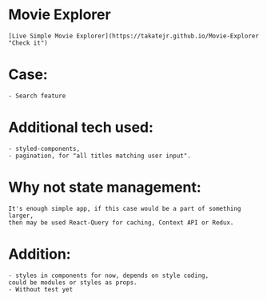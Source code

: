 # Movie Explorer

    [Live Simple Movie Explorer](https://takatejr.github.io/Movie-Explorer "Check it")
# Case:

    - Search feature
    
# Additional tech used:

    - styled-components,
    - pagination, for "all titles matching user input".

# Why not state management:

    It's enough simple app, if this case would be a part of something larger,
    then may be used React-Query for caching, Context API or Redux.

# Addition:

    - styles in components for now, depends on style coding,
    could be modules or styles as props.
    - Without test yet